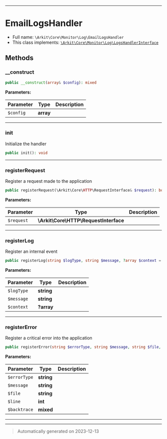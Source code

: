 ***

# EmailLogsHandler





* Full name: `\Arkit\Core\Monitor\Log\EmailLogsHandler`
* This class implements:
[`\Arkit\Core\Monitor\Log\LogsHandlerInterface`](./LogsHandlerInterface.md)




## Methods


### __construct



```php
public __construct(array& $config): mixed
```








**Parameters:**

| Parameter | Type | Description |
|-----------|------|-------------|
| `$config` | **array** |  |





***

### init

Initialize the handler

```php
public init(): void
```












***

### registerRequest

Register a request made to the application

```php
public registerRequest(\Arkit\Core\HTTP\RequestInterface& $request): bool
```








**Parameters:**

| Parameter | Type | Description |
|-----------|------|-------------|
| `$request` | **\Arkit\Core\HTTP\RequestInterface** |  |





***

### registerLog

Register an internal event

```php
public registerLog(string $logType, string $message, ?array $context = null): bool
```








**Parameters:**

| Parameter | Type | Description |
|-----------|------|-------------|
| `$logType` | **string** |  |
| `$message` | **string** |  |
| `$context` | **?array** |  |





***

### registerError

Register a critical error into the application

```php
public registerError(string $errorType, string $message, string $file, int $line, mixed& $backtrace): bool
```








**Parameters:**

| Parameter | Type | Description |
|-----------|------|-------------|
| `$errorType` | **string** |  |
| `$message` | **string** |  |
| `$file` | **string** |  |
| `$line` | **int** |  |
| `$backtrace` | **mixed** |  |





***


***
> Automatically generated on 2023-12-13
